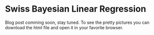# Swiss Bayesian Linear Regression

Blog post comming soon, stay tuned. To see the pretty pictures you can download the html file and open it in your favorite browser.
